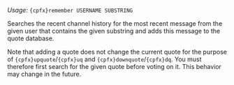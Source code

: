 *Usage:* `{cpfx}remember USERNAME SUBSTRING`

Searches the recent channel history for the most recent message from the given user that contains the given substring and adds this message to the quote database.

Note that adding a quote does not change the current quote for the purpose of `{cpfx}upquote`/`{cpfx}uq` and `{cpfx}downquote`/`{cpfx}dq`. You must therefore first search for the given quote before voting on it. This behavior may change in the future.
